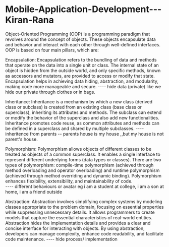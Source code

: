 # Mobile-Application-Development---Kiran-Rana
Object-Oriented Programming (OOP) is a programming paradigm that revolves around the concept of objects. These objects encapsulate data and behavior and interact with each other through well-defined interfaces. OOP is based on four main pillars, which are:

Encapsulation: Encapsulation refers to the bundling of data and methods that operate on the data into a single unit or class. The internal state of an object is hidden from the outside world, and only specific methods, known as accessors and mutators, are provided to access or modify that state. Encapsulation helps in achieving data hiding, abstraction, and modularity, making code more manageable and secure. 
---- hide data (private) like we hide our private through clothes or in bags.

Inheritance: Inheritance is a mechanism by which a new class (derived class or subclass) is created from an existing class (base class or superclass), inheriting its attributes and methods. The subclass can extend or modify the behavior of the superclass and also add new functionalities. Inheritance promotes code reuse, as common attributes and methods can be defined in a superclass and shared by multiple subclasses. 
---- inheritence from parents -- parents house is my house ,,but my house is not parent's house.

Polymorphism: Polymorphism allows objects of different classes to be treated as objects of a common superclass. It enables a single interface to represent different underlying forms (data types or classes). There are two types of polymorphism: compile-time polymorphism (achieved through method overloading and operator overloading) and runtime polymorphism (achieved through method overriding and dynamic binding). Polymorphism enhances flexibility, extensibility, and maintainability of code.  
---- different behaviours or avatar eg i am a student at college, i am a son at home, i am a friend outside

Abstraction: Abstraction involves simplifying complex systems by modeling classes appropriate to the problem domain, focusing on essential properties while suppressing unnecessary details. It allows programmers to create models that capture the essential characteristics of real-world entities. Abstraction hides the implementation details and provides a clear and concise interface for interacting with objects. By using abstraction, developers can manage complexity, enhance code readability, and facilitate code maintenance.
---- hide process/ implementation